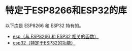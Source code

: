 # 特定于ESP8266和ESP32的库

以下库是 ESP8266 和 ESP32 特有的。

- [esp（与 ESP8266 和 ESP32 相关的函数）](esp/readme.md)
- [esp32（特定于ESP32的功能）](esp32/readme.md)
